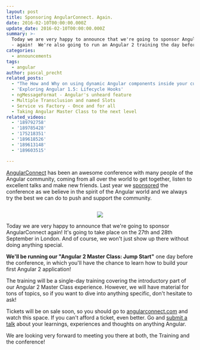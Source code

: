 ```yaml
---
layout: post
title: Sponsoring AngularConnect. Again.
date: 2016-02-10T00:00:00.000Z
update_date: 2016-02-10T00:00:00.000Z
summary: >-
  Today we are very happy to announce that we're going to sponsor AngularConnect
  - again!  We're also going to run an Angular 2 training the day before!
categories:
  - announcements
tags:
  - angular
author: pascal_precht
related_posts:
  - "The How and Why on using dynamic Angular components inside your custom\_widgets"
  - 'Exploring Angular 1.5: Lifecycle Hooks'
  - ngMessageFormat - Angular's unheard feature
  - Multiple Transclusion and named Slots
  - Service vs Factory - Once and for all
  - Taking Angular Master Class to the next level
related_videos:
  - '189792758'
  - '189785428'
  - '175218351'
  - '189618526'
  - '189613148'
  - '189603515'

---
```


[AngularConnect](http://angularconnect.com) has been an awesome conference with many people of the Angular community, coming from all over the world to get together, listen to excellent talks and make new friends. Last year we [sponsored](http://blog.thoughtram.io/announcements/2015/05/11/sponsoring-angularconnect.html) the conference as we believe in the spirit of the Angular world and we always try the best we can do to push and support the community.


<div style="text-align: center; margin-top: 2em; margin-bottom: 1em;">
  <img src="/images/angularconnect-2016.png">
</div>

Today we are very happy to announce that we're going to sponsor AngularConnect again! It's going to take place on the 27th and 28th September in London. And of course, we won't just show up there without doing anything special.

**We'll be running our "Angular 2 Master Class: Jump Start"** one day before the conference, in which you'll have the chance to learn how to build your first Angular 2 application!

The training will be a single-day training covering the introductory part of our Angular 2 Master Class experience. However, we will have material for tons of topics, so if you want to dive into anything specific, don't hesitate to ask!

Tickets will be on sale soon, so you should go to [angularconnect.com](http://angularconnect.com) and watch this space. If you can't afford a ticket, even better. Go and [submit a talk](https://docs.google.com/a/thoughtram.io/forms/d/1rUtfHK8uoCE547OGqyoWDf_bAOESrpUqQ6X9ibz6FzQ/viewform) about your learnings, experiences and thoughts on anything Angular.

We are looking very forward to meeting you there at both, the Training  and the conference!
